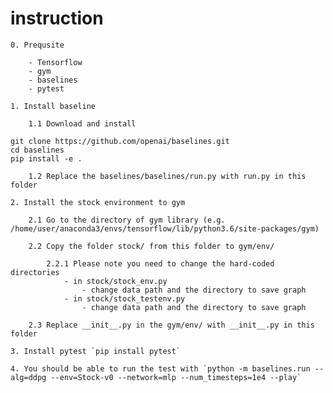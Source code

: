 # instruction

    0. Prequsite

        - Tensorflow
        - gym
        - baselines
        - pytest

    1. Install baseline 

        1.1 Download and install
```
git clone https://github.com/openai/baselines.git
cd baselines
pip install -e .
```
        1.2 Replace the baselines/baselines/run.py with run.py in this folder

    2. Install the stock environment to gym
    
        2.1 Go to the directory of gym library (e.g. /home/user/anaconda3/envs/tensorflow/lib/python3.6/site-packages/gym)
            
        2.2 Copy the folder stock/ from this folder to gym/env/
            
            2.2.1 Please note you need to change the hard-coded directories 
                - in stock/stock_env.py 
                    - change data path and the directory to save graph
                - in stock/stock_testenv.py
                    - change data path and the directory to save graph
                    
        2.3 Replace __init__.py in the gym/env/ with __init__.py in this folder

    3. Install pytest `pip install pytest`

    4. You should be able to run the test with `python -m baselines.run --alg=ddpg --env=Stock-v0 --network=mlp --num_timesteps=1e4 --play`
